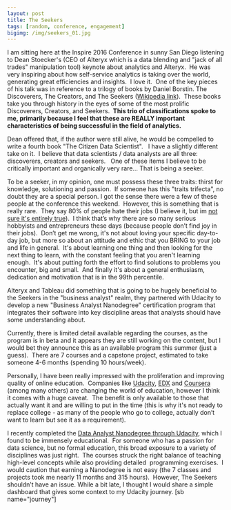 ```yaml
---
layout: post
title: The Seekers
tags: [random, conference, engagement]
bigimg: /img/seekers_01.jpg
---
```


I am sitting here at the Inspire 2016 Conference in sunny San Diego listening to Dean Stoecker's (CEO of Alteryx which is a data blending and "jack of all trades" manipulation tool) keynote about analytics and Alteryx.  He was very inspiring about how self-service analytics is taking over the world, generating great efficiencies and insights.  I love it.  One of the key pieces of his talk was in reference to a trilogy of books by Daniel Borstin. The Discoverers, The Creators, and The Seekers ([Wikipedia link](https://en.m.wikipedia.org/wiki/The_Seekers_(book))).  These books take you through history in the eyes of some of the most prolific Discoverers, Creators, and Seekers.  **This trio of classifications spoke to me, primarily because I feel that these are REALLY important characteristics of being successful in the field of analytics.**

Dean offered that, if the author were still alive, he would be compelled to write a fourth book "The Citizen Data Scientist".   I have a slightly different take on it.  I believe that data scientists / data analysts are all three: discoverers, creators and seekers.   One of these items I believe to be critically important and organically very rare… That is being a seeker.  

To be a seeker, in my opinion, one must possess these three traits: thirst for knowledge, solutioning and passion.  If someone has this "traits trifecta", no doubt they are a special person. I got the sense there were a few of these people at the conference this weekend.  However, this is something that is really rare.  They say 80% of people hate their jobs (I believe it, but im [not sure it's entirely true](https://skeptics.stackexchange.com/questions/31497/do-80-of-people-hate-their-job)).  I think that’s why there are so many serious hobbyists and entrepreneurs these days (because people don’t find joy in their jobs).  Don’t get me wrong, it's not about loving your specific day-to-day job, but more so about an attitude and ethic that you BRING to your job and life in general.  It's about learning one thing and then looking for the next thing to learn, with the constant feeling that you aren't learning enough.  It's about putting forth the effort to find solutions to problems you encounter, big and small.  And finally it's about a general enthusiasm, dedication and motivation that is in the 99th percentile.  

Alteryx and Tableau did something that is going to be hugely beneficial to the Seekers in the "business analyst" realm, they partnered with Udacity to develop a new "Business Analyst Nanodegree" certification program that integrates their software into key discipline areas that analysts should have some understanding about.  

Currently, there is limited detail available regarding the courses, as the program is in beta and it appears they are still working on the content, but I would bet they announce this as an available program this summer (just a guess).  There are 7 courses and a capstone project, estimated to take someone 4-6 months (spending 10 hours/week).  

Personally, I have been really impressed with the proliferation and improving quality of online education.  Companies like [Udacity](https://www.udacity.com/), [EDX](https://www.edx.org/) and [Coursera](https://www.coursera.org/) (among many others) are changing the world of education, however I think it comes with a huge caveat.  The benefit is only available to those that actually want it and are willing to put in the time (this is why it's not ready to replace college - as many of the people who go to college, actually don’t want to learn but see it as a requirement).  

I recently completed the [Data Analyst Nanodegree through Udacity](https://www.udacity.com/course/data-analyst-nanodegree--nd002), which I found to be immensely educational.  For someone who has a passion for data science, but no formal education, this broad exposure to a variety of disciplines was just right.  The courses struck the right balance of teaching high-level concepts while also providing detailed  programming exercises.  I would caution that earning a Nanodegree is not easy (the 7 classes and projects took me nearly 11 months and 315 hours).  However, The Seekers shouldn’t have an issue. While a bit late, I thought I would share a simple dashboard that gives some context to my Udacity journey. [sb name="journey"]